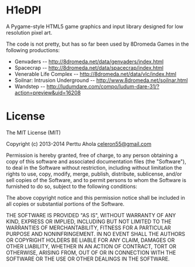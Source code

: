 H1eDPI
======

A Pygame-style HTML5 game graphics and input library designed for low resolution pixel art.

The code is not pretty, but has so far been used by 8Dromeda Games in the
following productions:

* Genvaders -- http://8dromeda.net/data/genvaders/index.html
* Spacecrap -- http://8dromeda.net/data/spacecrap/index.html
* Venerable Life Complex -- http://8dromeda.net/data/vlc/index.html
* Soilnar: Intrusion Underground -- http://www.8dromeda.net/soilnar.html
* Wandstep -- http://ludumdare.com/compo/ludum-dare-31/?action=preview&uid=16208

License
=======

The MIT License (MIT)

Copyright (c) 2013-2014 Perttu Ahola <celeron55@gmail.com>

Permission is hereby granted, free of charge, to any person obtaining a copy
of this software and associated documentation files (the "Software"), to deal
in the Software without restriction, including without limitation the rights
to use, copy, modify, merge, publish, distribute, sublicense, and/or sell
copies of the Software, and to permit persons to whom the Software is
furnished to do so, subject to the following conditions:

The above copyright notice and this permission notice shall be included in
all copies or substantial portions of the Software.

THE SOFTWARE IS PROVIDED "AS IS", WITHOUT WARRANTY OF ANY KIND, EXPRESS OR
IMPLIED, INCLUDING BUT NOT LIMITED TO THE WARRANTIES OF MERCHANTABILITY,
FITNESS FOR A PARTICULAR PURPOSE AND NONINFRINGEMENT. IN NO EVENT SHALL THE
AUTHORS OR COPYRIGHT HOLDERS BE LIABLE FOR ANY CLAIM, DAMAGES OR OTHER
LIABILITY, WHETHER IN AN ACTION OF CONTRACT, TORT OR OTHERWISE, ARISING FROM,
OUT OF OR IN CONNECTION WITH THE SOFTWARE OR THE USE OR OTHER DEALINGS IN
THE SOFTWARE.

